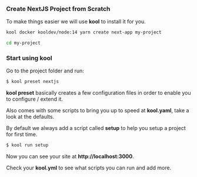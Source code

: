 ### Create NextJS Project from Scratch

To make things easier we will use **kool** to install it for you.

```bash
kool docker kooldev/node:14 yarn create next-app my-project

cd my-project
```

### Start using kool

Go to the project folder and run:

```bash
$ kool preset nextjs
```

**kool preset** basically creates a few configuration files in order to enable you to configure / extend it.

Also comes with some scripts to bring you up to speed at **kool.yaml**, take a look at the defaults.

By default we always add a script called **setup** to help you setup a project for first time.

```bash
$ kool run setup
```

Now you can see your site at **http://localhost:3000**.

Check your **kool.yml** to see what scripts you can run and add more.
